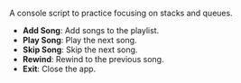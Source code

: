 A console script to practice focusing on stacks and queues.

- **Add Song**: Add songs to the playlist.
- **Play Song**: Play the next song.
- **Skip Song**: Skip the next song.
- **Rewind**: Rewind to the previous song.
- **Exit**: Close the app.